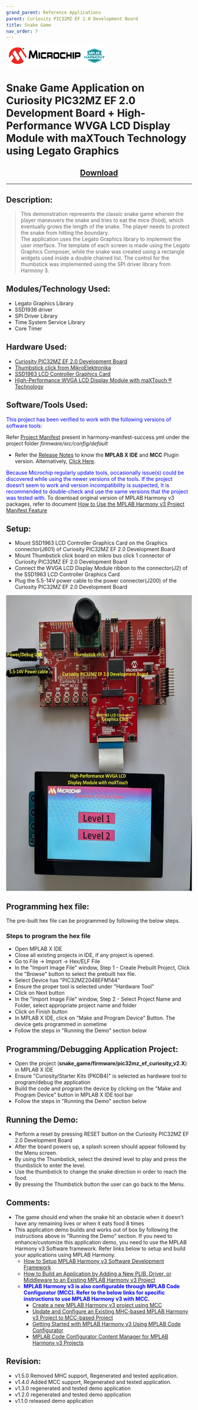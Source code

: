 ```yaml
---
grand_parent: Reference Applications
parent: Curiosity PIC32MZ EF 2.0 Development Board
title: Snake Game
nav_order: 7
---
```


<img src = "images/microchip_logo.png">
<img src = "images/microchip_mplab_harmony_logo_small.png">

# Snake Game Application on Curiosity PIC32MZ EF 2.0 Development Board + High-Performance WVGA LCD Display Module with maXTouch Technology using Legato Graphics
<h2 align="center"> <a href="https://github.com/Microchip-MPLAB-Harmony/reference_apps/releases/latest/download/snake_game.zip" > Download </a> </h2>

----

## Description:
> This demonstration represents the classic snake game wherein the player maneuvers the snake and tries to eat the mice (food), which eventually grows the length of the snake. The player needs to protect the snake from hitting the boundary.  
> The application uses the Legato Graphics library to implement the user interface. The template of each screen is made using the Legato Graphics Composer, while the snake was created using a rectangle widgets used inside a double chained list. The control for the thumbstick was implemented using the SPI driver library from Harmony 3.

## Modules/Technology Used:
- Legato Graphics Library
- SSD1936 driver
- SPI Driver Library
- Time System Service Library
- Core Timer

## Hardware Used:
- [Curiosity PIC32MZ EF 2.0 Development Board]( https://www.microchip.com/Developmenttools/ProductDetails/DM320209 )   
- [Thumbstick click from MikroElektronika]( https://www.mikroe.com/thumbstick-click )
- [SSD1963 LCD Controller Graphics Card]( https://www.microchip.com/Developmenttools/ProductDetails/AC320214)
- [High-Performance WVGA LCD Display Module with maXTouch ® Technology]( https://www.microchip.com/developmenttools/ProductDetails/AC320005-5#additional-summary )


## Software/Tools Used:
<span style="color:blue"> This project has been verified to work with the following versions of software tools:</span>  

Refer [Project Manifest](./firmware/src/config/default/harmony-manifest-success.yml) present in harmony-manifest-success.yml under the project folder *firmware/src/config/default*  
- Refer the [Release Notes](../../../release_notes.md#development-tools) to know the **MPLAB X IDE** and **MCC** Plugin version. Alternatively, [Click Here](https://github.com/Microchip-MPLAB-Harmony/reference_apps/blob/master/release_notes.md#development-tools).

<span style="color:blue"> Because Microchip regularly update tools, occasionally issue(s) could be discovered while using the newer versions of the tools. If the project doesn’t seem to work and version incompatibility is suspected, It is recommended to double-check and use the same versions that the project was tested with. </span> To download original version of MPLAB Harmony v3 packages, refer to document [How to Use the MPLAB Harmony v3 Project Manifest Feature](https://ww1.microchip.com/downloads/en/DeviceDoc/How-to-Use-the-MPLAB-Harmony-v3-Project-Manifest-Feature-DS90003305.pdf)

## Setup:
- Mount SSD1963 LCD Controller Graphics Card on the Graphics connector(J601) of Curiosity PIC32MZ EF 2.0 Development Board
- Mount Thumbstick click board on mikro bus click 1 connector of Curiosity PIC32MZ EF 2.0 Development Board
- Connect the WVGA LCD Display Module ribbon to the connector(J2) of the  SSD1963 LCD Controller Graphics Card    
- Plug the 5.5-14V power cable to the power connecter(J200) of the Curiosity PIC32MZ EF 2.0 Development Board
<img src = "images/pic32_snake_game_setup.png" width="600" height="800" align="middle">


## Programming hex file:
The pre-built hex file can be programmed by following the below steps.  

### Steps to program the hex file
- Open MPLAB X IDE
- Close all existing projects in IDE, if any project is opened.
- Go to File -> Import -> Hex/ELF File
- In the "Import Image File" window, Step 1 - Create Prebuilt Project, Click the "Browse" button to select the prebuilt hex file.
- Select Device has "PIC32MZ2048EFM144"
- Ensure the proper tool is selected under "Hardware Tool"
- Click on Next button
- In the "Import Image File" window, Step 2 - Select Project Name and Folder, select appropriate project name and folder
- Click on Finish button
- In MPLAB X IDE, click on "Make and Program Device" Button. The device gets programmed in sometime
- Follow the steps in "Running the Demo" section below


## Programming/Debugging Application Project:
- Open the project (**snake_game/firmware/pic32mz_ef_curiosity_v2.X**) in MPLAB X IDE
- Ensure "Curiosity/Starter Kits (PKOB4)" is selected as hardware tool to program/debug the application
- Build the code and program the device by clicking on the "Make and Program Device" button in MPLAB X IDE tool bar
- Follow the steps in "Running the Demo" section below


## Running the Demo:
- Perform a reset by pressing RESET button on the Curiosity PIC32MZ EF 2.0 Development Board
- After the board powers up, a splash screen should appear followed by the Menu screen.
- By using the Thumbstick, select the desired level to play and press the thumbstick to enter the level.
- Use the thumbstick to change the snake direction in order to reach the food.
- By pressing the Thumbstick button the user can go back to the Menu.

## Comments:
- The game should end when the snake hit an obstacle when it doesn't have any remaining lives or when it eats food 8 times
- This application demo builds and works out of box by following the instructions above in "Running the Demo" section. If you need to enhance/customize this application demo, you need to use the MPLAB Harmony v3 Software framework. Refer links below to setup and build your applications using MPLAB Harmony.
	- [How to Setup MPLAB Harmony v3 Software Development Framework](https://ww1.microchip.com/downloads/en/DeviceDoc/How_to_Setup_MPLAB_%20Harmony_v3_Software_Development_Framework_DS90003232C.pdf)
	- [How to Build an Application by Adding a New PLIB, Driver, or Middleware to an Existing MPLAB Harmony v3 Project](http://ww1.microchip.com/downloads/en/DeviceDoc/How_to_Build_Application_Adding_PLIB_%20Driver_or_Middleware%20_to_MPLAB_Harmony_v3Project_DS90003253A.pdf)
	- <span style="color:blue"> **MPLAB Harmony v3 is also configurable through MPLAB Code Configurator (MCC). Refer to the below links for specific instructions to use MPLAB Harmony v3 with MCC.**</span>
		- [Create a new MPLAB Harmony v3 project using MCC](https://microchipdeveloper.com/harmony3:getting-started-training-module-using-mcc)
		- [Update and Configure an Existing MHC-based MPLAB Harmony v3 Project to MCC-based Project](https://microchipdeveloper.com/harmony3:update-and-configure-existing-mhc-proj-to-mcc-proj)
		- [Getting Started with MPLAB Harmony v3 Using MPLAB Code Configurator](https://www.youtube.com/watch?v=KdhltTWaDp0)
		- [MPLAB Code Configurator Content Manager for MPLAB Harmony v3 Projects](https://www.youtube.com/watch?v=PRewTzrI3iE)	

## Revision:
- v1.5.0 Removed MHC support, Regenerated and tested application.
- v1.4.0 Added MCC support, Regenerated and tested application.
- v1.3.0 regenerated and tested demo application
- v1.2.0 regenerated and tested demo application
- v1.1.0 released demo application
